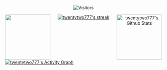 <p align="center">
    <img alt="Visitors" src="https://visitor-badge.laobi.icu/badge?page_id=twentytwo777" />
</p>

<p align="center">
    <a href="https://github.com/anuraghazra/github-readme-stats">
        <img
            height="145"
            align="left"
            src="https://github-readme-stats.vercel.app/api/top-langs/?username=twentytwo777&layout=compact&hide_border=true&bg_color=00000000&text_color=5BCDEC"
        />
    </a>
    <a href="https://github.com/anuraghazra/github-readme-stats">
        <img
            align="right"
            height="145"
            alt="twentytwo777's Github Stats"
            src="https://github-readme-stats.vercel.app/api?username=twentytwo777&show_icons=true&count_private=true&bg_color=00000000&title_color=5BCDEC&text_color=5BCDEC&icon_color=5BCDEC&hide_border=true"
        />
    </a>
</p>

<p align="center">
    <a href="https://github.com/DenverCoder1/github-readme-streak-stats">
        <img
            title="🔥 Get streak stats for your profile at git.io/streak-stats"
            alt="twentytwo777's streak"
            src="https://github-readme-streak-stats.herokuapp.com/?user=twentytwo777&hide_border=true&stroke=0000&background=00000000&CurrStreakNum=5BCDEC&ring=60D9FA&fire=60D9FA&currStreakLabel=5BCDEC"
        />
    </a>
</p>

<a href="https://github.com/ashutosh00710/github-readme-activity-graph">
    <img alt="twentytwo777's Activity Graph" src="https://activity-graph.herokuapp.com/graph?username=twentytwo777&bg_color=00000000&color=5BCDEC&line=5BCDEC&point=FFFFFF&hide_border=true" />
</a>
